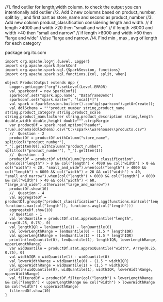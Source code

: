 //1. find outlier for length,width column. to check the output you can intentionally add outlier
  //2. Add 2 new columns based on product_number, split by _ and first part as store_name and second as product_number
  //3. Add new column product_classification considering length and width.
 // if length >4000 and width >20 then "small and wide"
  // if length >6000 and width >40 then "small and narrow"
  // if length >8000 and width >60 then "large and wide"
  //else "large and narrow.
  //4. Find min , max , avg of length for each category

  package org.itc.com

```
import org.apache.log4j.{Level, Logger}
import org.apache.spark.SparkConf
import org.apache.spark.sql.{SparkSession, functions}
import org.apache.spark.sql.functions.{col, split, when}

object ProductOutput extends App {
  Logger.getLogger("org").setLevel(Level.ERROR)
  val sparkconf = new SparkConf()
  sparkconf.set("spark.app.name", "DataframeDemo")
  sparkconf.set("spark.master", "local[*]")
  val spark = SparkSession.builder().config(sparkconf).getOrCreate();
  val ddlSchema = """product_number string,product_name string,product_category string,product_scale string,product_manufacturer string,product_description string,length double,width double,height double""".stripMargin
  var productDf = spark.read.option("header", true).schema(ddlSchema).csv("C:\\spark\\warehouse\\products.csv")
  //  Question - 2
  productDf = productDf.withColumn("store_name", split(col("product_number"), "_").getItem(0)).withColumn("product_number", split(col("product_number"), "_").getItem(1))
  //  Question - 3
  productDf = productDf.withColumn("product_classification", when(col("length") > 0 && col("length") < 4000 && col("width") > 0 && col("width") < 20, "small_and_wide").when(col("length") > 4000 && col("length") < 6000 && col("width") > 20 && col("width") < 40, "small_and_narrow").when(col("length") > 6000 && col("length") < 8000 && col("width") > 40 && col("width") < 60, "large_and_wide").otherwise("large_and_narrow"))
  productDf.show(10)
  //  Question - 4
  val aggregateDf = productDf.groupBy("product_classification").agg(functions.min(col("length")), functions.max(col("length")), functions.avg(col("length")))
  aggregateDf.show(10)
  // Question - 1
  val lenQuantile = productDf.stat.approxQuantile("length", Array(0.25, 0.75), 0)
  val lengthIQR = lenQuantile(1) - lenQuantile(0)
  val lowerLengthRange = lenQuantile(0) - (1.5 * lengthIQR)
  val upperLengthRange = lenQuantile(1) + (1.5 * lengthIQR)
  println(lenQuantile(0), lenQuantile(1), lengthIQR, lowerLengthRange, upperLengthRange)
  var widQuantile = productDf.stat.approxQuantile("width", Array(0.25, 0.75), 0)
  val widthIQR = widQuantile(1) - widQuantile(0)
  val lowerWidthRange = widQuantile(0) - (1.5 * widthIQR)
  val upperWidthRange = widQuantile(1) + (1.5 * widthIQR)
  println(widQuantile(0), widQuantile(1), widthIQR, lowerWidthRange, upperWidthRange)
  val filteredDf = productDf.filter(col("length") > lowerLengthRange && col("length") < upperLengthRange && col("width") > lowerWidthRange && col("width") < upperWidthRange)
  filteredDf.show(10)
}
```
